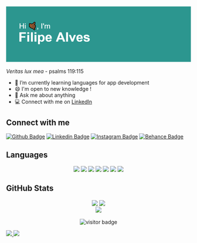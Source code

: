 ![hi](https://github.com/FilipeAlvesPRG/FilipeAlvesPRG/blob/main/header.png)

<i>Veritas lux mea</i> - psalms 119:115

- 🌱 I’m currently learning languages for app development
- 😄 I'm open to new knowledge !
- 💬 Ask me about anything
- 💻 Connect with me on [LinkedIn](https://www.linkedin.com/in/filipe-alves-886a64131/)

## Connect with me

[![Github Badge](https://img.shields.io/badge/-Github-000?style=flat-square&logo=Github&logoColor=white&link=https://github.com/FilipeAlvesPRG/)](https://github.com/FilipeAlvesPRG/)
[![Linkedin Badge](https://img.shields.io/badge/-LinkedIn-blue?style=flat-square&logo=Linkedin&logoColor=white&link=https://www.linkedin.com/in/filipe-rosa-886a64131/)](https://www.linkedin.com/in/filipe-rosa-886a64131/)
[![Instagram Badge](https://img.shields.io/badge/-Instagram-e4717a?style=flat-square&labelColor=e4717a&logo=instagram&logoColor=white&link=https://www.instagram.com/filiperosaa11/)](https://www.instagram.com/filiperosaa11/)
[![Behance Badge](https://img.shields.io/badge/-Behance-0057FF?style=flat-square&labelColor=0057FF&logo=behance&logoColor=white&link=https://www.behance.net/filipealves27)](https://www.behance.net/filipealves27)

## Languages 
<p  align="center">
<img src= "https://i.postimg.cc/dtJ49f2b/html-5.png" width="80">
<img src= "https://i.postimg.cc/gcVg8pZy/css-3.png" width="80">
<img src= "https://i.postimg.cc/9F11gB1r/js.png" width="80">
<img src= "https://i.postimg.cc/yxHntQwS/atom.png" width="80">
<img src= "https://i.postimg.cc/K8Hfxv6b/vue.png" width="80">
<img src= "https://i.postimg.cc/L8XDcZ0v/swift.png" width="80">
<img src= "https://i.postimg.cc/0ysMmg7S/flutter.png" width="80">

</p>

## GitHub Stats

<p align="center">
	<img align="center" src="https://github-readme-stats.vercel.app/api/top-langs/?username=FilipeAlvesPRG&layout=compact">
	<img height="165" align="center" src="https://github-readme-stats.vercel.app/api?username=FilipeAlvesPRG&show_icons=true"><br>
	<img align="center" src="http://github-readme-streak-stats.herokuapp.com?user=FilipeAlvesPRG&hide_border=true&date_format=j%20M%5B%20Y%5D"><br><br>
	<img src="https://visitor-badge.glitch.me/badge?page_id=FilipeAlvesPRG.FilipeAlvesPRG" alt="visitor badge"/>
</p>
<p float="left">
	<a href="">
		<img height="165" src='https://hubspot-academy.s3.amazonaws.com/prod/tracks/user-badges/46292399/bcec9b455a0445c0ac32c7f6604898a4.png?X-Amz-Algorithm=AWS4-HMAC-SHA256&X-Amz-Date=20220817T210954Z&X-Amz-SignedHeaders=host&X-Amz-Expires=18000&X-Amz-Credential=AKIAT26QUQEJQKIX43GP%2F20220817%2Fus-east-1%2Fs3%2Faws4_request&X-Amz-Signature=d773961f3a1380db01c814dc9c4dbf55e8723323e13c50194679aa825a1912f5' />
	</a>
	<a href="">
		<img  height="165" src='https://hubspot-credentials-na1.s3.amazonaws.com/prod/badges/user/794637fb59a64032aeca9fd8cd8aa9be.png' />
	</a>
</p>
